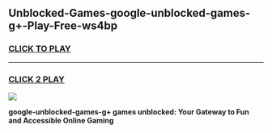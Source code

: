 
## Unblocked-Games-google-unblocked-games-g+-Play-Free-ws4bp
<h3>
<a href="https://premium76.site?title=google-unblocked-games-g+&ref=18A1">CLICK TO PLAY</a></h3>
<hr>

<h3>
<a href="https://premium76.site?title=google-unblocked-games-g+&ref=18A1">CLICK 2 PLAY</a>
  
</h3>

<a href="https://premium76.site?title=google-unblocked-games-g+&ref=18A1"><img src="https://clearcache.store/games.png"></a>


**google-unblocked-games-g+ games unblocked: Your Gateway to Fun and Accessible Online Gaming**
